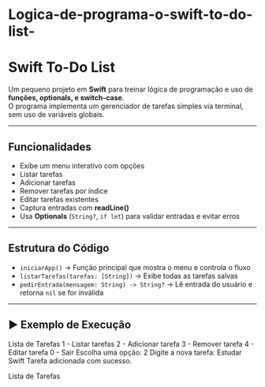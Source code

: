 # Logica-de-programa-o-swift-to-do-list-

#  Swift To-Do List

Um pequeno projeto em **Swift** para treinar lógica de programação e uso de **funções, optionals, e switch-case**.  
O programa implementa um gerenciador de tarefas simples via terminal, sem uso de variáveis globais.

---

##  Funcionalidades

- Exibe um menu interativo com opções
- Listar tarefas
- Adicionar tarefas
- Remover tarefas por índice
- Editar tarefas existentes
- Captura entradas com **readLine()**
- Usa **Optionals** (`String?`, `if let`) para validar entradas e evitar erros

---

##  Estrutura do Código

- `iniciarApp()` → Função principal que mostra o menu e controla o fluxo  
- `listarTarefas(tarefas: [String])` → Exibe todas as tarefas salvas  
- `pedirEntrada(mensagem: String) -> String?` → Lê entrada do usuário e retorna `nil` se for inválida  

---

## ▶️ Exemplo de Execução

Lista de Tarefas 
1 - Listar tarefas
2 - Adicionar tarefa
3 - Remover tarefa
4 - Editar tarefa
0 - Sair
Escolha uma opção:
2
Digite a nova tarefa:
Estudar Swift
Tarefa adicionada com sucesso.

 Lista de Tarefas 

